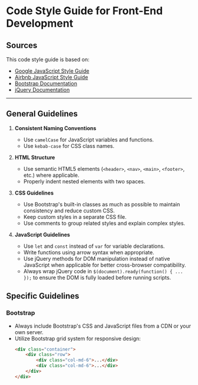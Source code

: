 # Code Style Guide for Front-End Development

## Sources
This code style guide is based on:
- [Google JavaScript Style Guide](https://google.github.io/styleguide/jsguide.html)
- [Airbnb JavaScript Style Guide](https://github.com/airbnb/javascript)
- [Bootstrap Documentation](https://getbootstrap.com/docs/)
- [jQuery Documentation](https://learn.jquery.com/)

---

## General Guidelines
1. **Consistent Naming Conventions**
   - Use `camelCase` for JavaScript variables and functions.
   - Use `kebab-case` for CSS class names.

2. **HTML Structure**
   - Use semantic HTML5 elements (`<header>`, `<nav>`, `<main>`, `<footer>`, etc.) where applicable.
   - Properly indent nested elements with two spaces.

3. **CSS Guidelines**
   - Use Bootstrap's built-in classes as much as possible to maintain consistency and reduce custom CSS.
   - Keep custom styles in a separate CSS file.
   - Use comments to group related styles and explain complex styles.

4. **JavaScript Guidelines**
   - Use `let` and `const` instead of `var` for variable declarations.
   - Write functions using arrow syntax when appropriate.
   - Use jQuery methods for DOM manipulation instead of native JavaScript when applicable for better cross-browser compatibility.
   - Always wrap jQuery code in `$(document).ready(function() { ... });` to ensure the DOM is fully loaded before running scripts.

## Specific Guidelines

### Bootstrap
- Always include Bootstrap's CSS and JavaScript files from a CDN or your own server.
- Utilize Bootstrap grid system for responsive design:
  ```html
  <div class="container">
      <div class="row">
          <div class="col-md-6">...</div>
          <div class="col-md-6">...</div>
      </div>
  </div>
